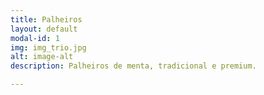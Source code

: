 ```yaml
---
title: Palheiros
layout: default
modal-id: 1
img: img_trio.jpg
alt: image-alt
description: Palheiros de menta, tradicional e premium.

---
```

